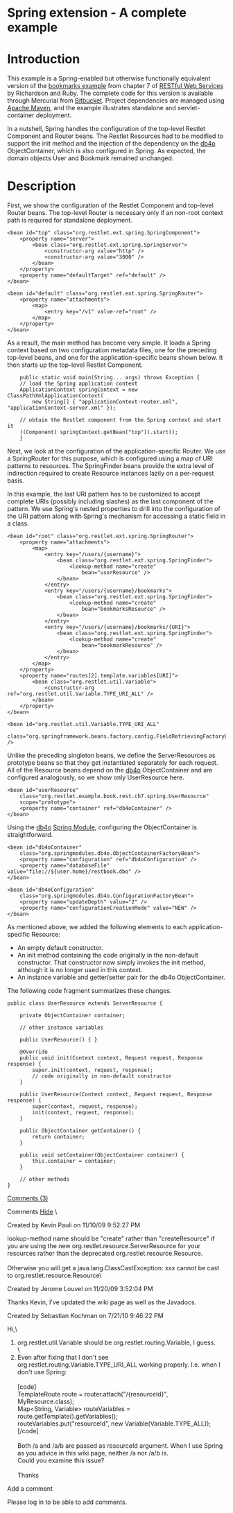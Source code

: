 Spring extension - A complete example
=====================================

Introduction
============

This example is a Spring-enabled but otherwise functionally equivalent
version of the [bookmarks
example](http://web.archive.org/web/20120211020327/http://examples.oreilly.com/9780596529260/)
from chapter 7 of [RESTful Web
Services](http://web.archive.org/web/20120211020327/http://www.oreilly.com/catalog/9780596529260/)
by Richardson and Ruby. The complete code for this version is available
through Mercurial from
[Bitbucket](http://web.archive.org/web/20120211020327/https://bitbucket.org/laufer/webservices/src/tip/BookmarksRestletSpring/).
Project dependencies are managed using [Apache
Maven](http://web.archive.org/web/20120211020327/http://maven.apache.org/),
and the example illustrates standalone and servlet-container deployment.

In a nutshell, Spring handles the configuration of the top-level Restlet
Component and Router beans. The Restlet Resources had to be modified to
support the init method and the injection of the dependency on the
[db4o](http://web.archive.org/web/20120211020327/http://www.db4o.com/)
ObjectContainer, which is also configured in Spring. As expected, the
domain objects User and Bookmark remained unchanged.

Description
===========

First, we show the configuration of the Restlet Component and top-level
Router beans. The top-level Router is necessary only if an non-root
context path is required for standalone deployment.

~~~~ {.brush: .java}
<bean id="top" class="org.restlet.ext.spring.SpringComponent">
    <property name="server">
        <bean class="org.restlet.ext.spring.SpringServer">
            <constructor-arg value="http" />
            <constructor-arg value="3000" />
        </bean>
    </property>
    <property name="defaultTarget" ref="default" />
</bean>

<bean id="default" class="org.restlet.ext.spring.SpringRouter">
    <property name="attachments">
        <map>
            <entry key="/v1" value-ref="root" />
        </map>
    </property>
</bean>
~~~~

As a result, the main method has become very simple. It loads a Spring
context based on two configuration metadata files, one for the preceding
top-level beans, and one for the application-specific beans shown below.
It then starts up the top-level Restlet Component.

~~~~ {.brush: .java}
    public static void main(String... args) throws Exception {
    // load the Spring application context
    ApplicationContext springContext = new ClassPathXmlApplicationContext(
        new String[] { "applicationContext-router.xml", "applicationContext-server.xml" });

    // obtain the Restlet component from the Spring context and start it
    ((Component) springContext.getBean("top")).start();
    }
~~~~

Next, we look at the configuration of the application-specific Router.
We use a SpringRouter for this purpose, which is configured using a map
of URI patterns to resources. The SpringFinder beans provide the extra
level of indirection required to create Resource instances lazily on a
per-request basis.

In this example, the last URI pattern has to be customized to accept
complete URIs (possibly including slashes) as the last component of the
pattern. We use Spring's nested properties to drill into the
configuration of the URI pattern along with Spring's mechanism for
accessing a static field in a class.

~~~~ {.brush: .java}
<bean id="root" class="org.restlet.ext.spring.SpringRouter">
    <property name="attachments">
        <map>
            <entry key="/users/{username}">
                <bean class="org.restlet.ext.spring.SpringFinder">
                    <lookup-method name="create"
                        bean="userResource" />
                </bean>
            </entry>
            <entry key="/users/{username}/bookmarks">
                <bean class="org.restlet.ext.spring.SpringFinder">
                    <lookup-method name="create"
                        bean="bookmarksResource" />
                </bean>
            </entry>
            <entry key="/users/{username}/bookmarks/{URI}">
                <bean class="org.restlet.ext.spring.SpringFinder">
                    <lookup-method name="create"
                        bean="bookmarkResource" />
                </bean>
            </entry>
        </map>
    </property>
    <property name="routes[2].template.variables[URI]">
        <bean class="org.restlet.util.Variable">
            <constructor-arg ref="org.restlet.util.Variable.TYPE_URI_ALL" />
        </bean>
    </property>
</bean>

<bean id="org.restlet.util.Variable.TYPE_URI_ALL"
    class="org.springframework.beans.factory.config.FieldRetrievingFactoryBean" />
~~~~

Unlike the preceding singleton beans, we define the ServerResources as
prototype beans so that they get instantiated separately for each
request. All of the Resource beans depend on the
[db4o](http://web.archive.org/web/20120211020327/http://www.db4o.com/)
ObjectContainer and are configured analogously, so we show only
UserResource here.

~~~~ {.brush: .java}
<bean id="userResource"
    class="org.restlet.example.book.rest.ch7.spring.UserResource"
    scope="prototype">
    <property name="container" ref="db4oContainer" />
</bean>
~~~~

Using the
[db4o](http://web.archive.org/web/20120211020327/http://www.db4o.com/)
[Spring
Module](http://web.archive.org/web/20120211020327/https://springmodules.dev.java.net/),
configuring the ObjectContainer is straightforward.

~~~~ {.brush: .java}
<bean id="db4oContainer"
    class="org.springmodules.db4o.ObjectContainerFactoryBean">
    <property name="configuration" ref="db4oConfiguration" />
    <property name="databaseFile" value="file://${user.home}/restbook.dbo" />
</bean>

<bean id="db4oConfiguration"
    class="org.springmodules.db4o.ConfigurationFactoryBean">
    <property name="updateDepth" value="2" />
    <property name="configurationCreationMode" value="NEW" />
</bean>
~~~~

As mentioned above, we added the following elements to each
application-specific Resource:

-   An empty default constructor.
-   An init method containing the code originally in the non-default
    constructor. That constructor now simply invokes the init method,
    although it is no longer used in this context.
-   An instance variable and getter/setter pair for the db4o
    ObjectContainer.

The following code fragment summarizes these changes.

~~~~ {.brush: .java}
public class UserResource extends ServerResource {

    private ObjectContainer container;
    
    // other instance variables

    public UserResource() { }
    
    @Override
    public void init(Context context, Request request, Response response) {
        super.init(context, request, response);
        // code originally in non-default constructor
    }

    public UserResource(Context context, Request request, Response response) {
        super(context, request, response);
        init(context, request, response);
    }

    public ObjectContainer getContainer() {
        return container;
    }
    
    public void setContainer(ObjectContainer container) {
        this.container = container;
    }

    // other methods
}
~~~~

[Comments
(3)](http://web.archive.org/web/20120211020327/http://wiki.restlet.org/docs_2.0/13-restlet/28-restlet/70-restlet/196-restlet.html#)

Comments
[Hide](http://web.archive.org/web/20120211020327/http://wiki.restlet.org/docs_2.0/13-restlet/28-restlet/70-restlet/196-restlet.html#)
\

Created by Kevin Pauli on 11/10/09 9:52:27 PM

lookup-method name should be "create" rather than "createResource" if
you are using the new org.restlet.resource.ServerResource for your
resources rather than the deprecated org.restlet.resource.Resource. \
 \
Otherwise you will get a java.lang.ClassCastException: xxx cannot be
cast to org.restlet.resource.Resource\

Created by Jerome Louvel on 11/20/09 3:52:04 PM

Thanks Kevin, I've updated the wiki page as well as the Javadocs.

Created by Sebastian Kochman on 7/21/10 9:46:22 PM

Hi,\
1) org.restlet.util.Variable should be org.restlet.routing.Variable, I
guess.\
 \
2) Even after fixing that I don't see
org.restlet.routing.Variable.TYPE\_URI\_ALL working properly. I.e. when
I don't use Spring:\
 \
[code]\
TemplateRoute route = router.attach("/{resourceId}", MyResource.class);\
Map\<String, Variable\> routeVariables =
route.getTemplate().getVariables();\
routeVariables.put("resourceId", new Variable(Variable.TYPE\_ALL));\
[/code]\
 \
Both /a and /a/b are passed as resourceId argument. When I use Spring as
you advice in this wiki page, neither /a nor /a/b is.\
Could you examine this issue?\
 \
Thanks

Add a comment

Please log in to be able to add comments.
